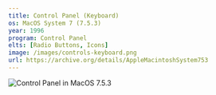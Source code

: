 ```yaml
---
title: Control Panel (Keyboard)
os: MacOS System 7 (7.5.3)
year: 1996
program: Control Panel
elts: [Radio Buttons, Icons]
image: /images/controls-keyboard.png
url: https://archive.org/details/AppleMacintoshSystem753
---
```


![Control Panel in MacOS 7.5.3](/images/controls-keyboard.png)
